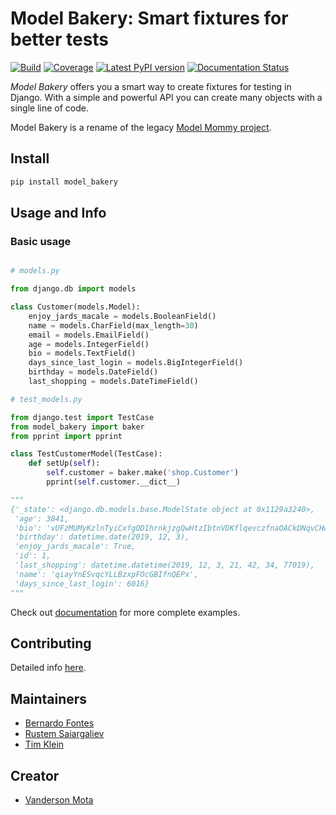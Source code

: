 # Model Bakery: Smart fixtures for better tests

[![Build](https://img.shields.io/github/actions/workflow/status/model-bakers/model_bakery/ci.yml?branch=main)](https://github.com/model-bakers/model_bakery/actions?workflow=Tests)
[![Coverage](https://img.shields.io/badge/Coverage-97%25-success)](https://github.com/model-bakers/model_bakery/actions?workflow=Tests)
[![Latest PyPI version](https://img.shields.io/pypi/v/model_bakery.svg)](https://pypi.python.org/pypi/model_bakery/)
[![Documentation Status](https://readthedocs.org/projects/model-bakery/badge/?version=latest)](https://model-bakery.readthedocs.io/en/latest/?badge=latest)

*Model Bakery* offers you a smart way to create fixtures for testing in
Django.
With a simple and powerful API you can create many objects with a single
line of code.

Model Bakery is a rename of the legacy [Model Mommy project](https://pypi.org/project/model_mommy/).

## Install

```bash
pip install model_bakery
```

## Usage and Info

### Basic usage

```python

# models.py

from django.db import models

class Customer(models.Model):
    enjoy_jards_macale = models.BooleanField()
    name = models.CharField(max_length=30)
    email = models.EmailField()
    age = models.IntegerField()
    bio = models.TextField()
    days_since_last_login = models.BigIntegerField()
    birthday = models.DateField()
    last_shopping = models.DateTimeField()

# test_models.py

from django.test import TestCase
from model_bakery import baker
from pprint import pprint

class TestCustomerModel(TestCase):
    def setUp(self):
        self.customer = baker.make('shop.Customer')
        pprint(self.customer.__dict__)

"""
{'_state': <django.db.models.base.ModelState object at 0x1129a3240>,
 'age': 3841,
 'bio': 'vUFzMUMyKzlnTyiCxfgODIhrnkjzgQwHtzIbtnVDKflqevczfnaOACkDNqvCHwvtWdLwoiKrCqfppAlogSLECtMmfleeveyqefkGyTGnpbkVQTtviQVDESpXascHAluGHYEotSypSiHvHzFteKIcUebrzUVigiOacfnGdvijEPrZdSCIIBjuXZMaWLrMXyrsUCdKPLRBRYklRdtZhgtxuASXdhNGhDsrnPHrYRClhrSJSVFojMkUHBvSZhoXoCrTfHsAjenCEHvcLeCecsXwXgWJcnJPSFdOmOpiHRnhSgRF',
 'birthday': datetime.date(2019, 12, 3),
 'enjoy_jards_macale': True,
 'id': 1,
 'last_shopping': datetime.datetime(2019, 12, 3, 21, 42, 34, 77019),
 'name': 'qiayYnESvqcYLLBzxpFOcGBIfnQEPx',
 'days_since_last_login': 6016}
"""

```

Check out [documentation](<http://model-bakery.readthedocs.org/>) for more complete examples.

## Contributing

Detailed info [here](https://github.com/model-bakers/model_bakery/blob/main/CONTRIBUTING.md).

## Maintainers

  - [Bernardo Fontes](https://github.com/berinhard/)
  - [Rustem Saiargaliev](https://github.com/amureki/)
  - [Tim Klein](https://github.com/timjklein36)

## Creator

  - [Vanderson Mota](https://github.com/vandersonmota/)
